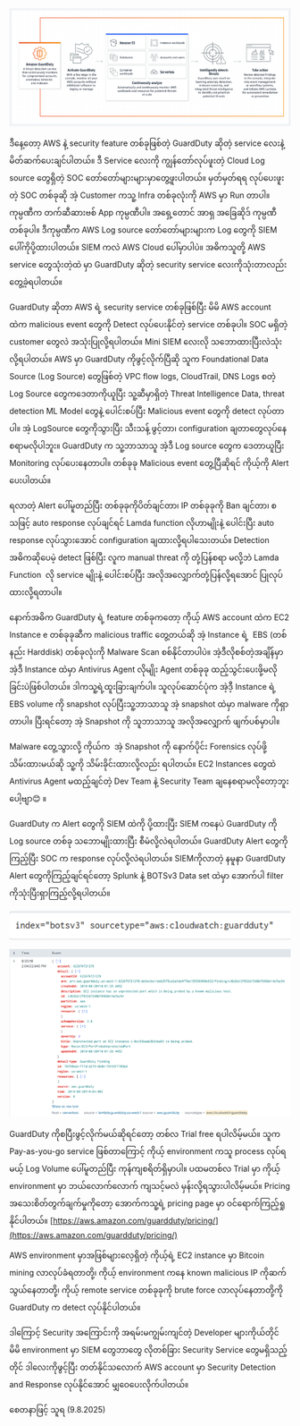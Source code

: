 ![image alt](https://github.com/thuya-hacktilizer/Infosec-sharing-thuya/blob/b49cdc44090b0b6df54aea820e6901c2cb0149c8/SOC%20and%20DFIR%20articles%20in%20Myanmar%20(Burmese)/5.%20AWS%20GuardDuty/Pasted%20image%2020250809200744.png?raw=true)



ဒီနေ့တော့ AWS နဲ့ security feature တစ်ခုဖြစ်တဲ့ GuardDuty ဆိုတဲ့ service လေးနဲ့ မိတ်ဆက်ပေးချင်ပါတယ်။ ဒီ Service လေးကို ကျွန်တော်လုပ်ဖူးတဲ့ Cloud Log source တွေရှိတဲ့ SOC တော်တော်များများမှာတွေ့ဖူးပါတယ်။ မှတ်မှတ်ရရ လုပ်ပေးဖူးတဲ့ SOC တစ်ခုဆို အဲ့ Customer ကသူ့ Infra တစ်ခုလုံးကို AWS မှာ Run တာပါ။ ကုမ္ပဏီက တက်ဆီဆားဗစ် App ကုမ္ပဏီပါ။ အရှေ့တောင် အာရှ အခြေဆိုဒ် ကုမ္ပဏီတစ်ခုပါ။ ဒီကုမ္ပဏီက AWS Log source တော်တော်များများက Log တွေကို SIEM ပေါ်ကိုပို့ထားပါတယ်။ SIEM ကလဲ AWS Cloud ပေါ်မှာပါပဲ။ အဓိကသူတို့ AWS service တွေသုံးတဲ့ထဲ မှာ GuardDuty ဆိုတဲ့ security service လေးကိုသုံးတာလည်းတွေ့ခဲ့ရပါတယ်။

GuardDuty ဆိုတာ AWS ရဲ့ security service တစ်ခုဖြစ်ပြီး မိမိ AWS account ထဲက malicious event တွေကို Detect လုပ်ပေးနိုင်တဲ့ service တစ်ခုပါ။ SOC မရှိတဲ့ customer တွေလဲ အသုံးပြုလို့ရပါတယ်။ Mini SIEM လေးလို သဘောထားပြီးလဲသုံးလို့ရပါတယ်။ AWS မှာ GuardDuty ကိုဖွင့်လိုက်ပြီဆို သူက Foundational Data Source (Log Source) တွေဖြစ်တဲ့ VPC flow logs, CloudTrail, DNS Logs စတဲ့ Log Source တွေကဒေတာကိုယူပြီး သူ့ဆီမှာရှိတဲ့ Threat Intelligence Data, threat detection ML Model တွေနဲ့ ပေါင်းစပ်ပြီး Malicious event တွေကို detect လုပ်တာပါ။ အဲ့ LogSource တွေကိုသွားပြီး သီးသန့် ဖွင့်တာ၊ configuration ချတာတွေလုပ်နေစရာမလိုပါဘူး။ GuardDuty က သူ့ဘာသာသူ အဲ့ဒီ Log source တွေက ဒေတာယူပြီး Monitoring လုပ်ပေးနေတာပါ။ တစ်ခုခု Malicious event တွေ့ပြီဆိုရင် ကိုယ့်ကို Alert ပေးပါတယ်။

ရလာတဲ့ Alert ပေါ်မူတည်ပြီး တစ်ခုခုကိုပိတ်ချင်တာ၊ IP တစ်ခုခုကို Ban ချင်တာ၊ စသဖြင့် auto response လုပ်ချင်ရင် Lamda function လိုဟာမျိုးနဲ့ ပေါင်းပြီး auto response လုပ်သွားအောင် configuration ချထားလို့ရပါသေးတယ်။ Detection အဓိကဆိုပေမဲ့ detect ဖြစ်ပြီး လူက manual threat ကို တုံ့ပြန်စရာ မလို့ဘဲ Lamda Function  လို service မျိုးနဲ့ ပေါင်းစပ်ပြီး အလိုအလျှောက်တုံ့ပြန်လို့ရအောင် ပြုလုပ်ထားလို့ရတာပါ။

နောက်အဓိက GuardDuty ရဲ့ feature တစ်ခုကတော့ ကိုယ့် AWS account ထဲက EC2 Instance e တစ်ခုခုဆီက malicious traffic တွေ့တယ်ဆို အဲ့ Instance ရဲ့  EBS (တစ်နည်း Harddisk) တစ်ခုလုံးကို Malware Scan စစ်နိုင်တာပါပဲ။ အဲ့ဒီလိုစစ်တဲ့အချိန်မှာ အဲ့ဒီ Instance ထဲမှာ Antivirus Agent လိုမျိုး Agent တစ်ခုခု ထည့်သွင်းပေးဖို့မလိုခြင်းပဲဖြစ်ပါတယ်။ ဒါကသူ့ရဲ့ထူးခြားချက်ပါ။ သူလုပ်ဆောင်ပုံက အဲ့ဒီ့ Instance ရဲ့ EBS volume ကို snapshot လုပ်ပြီးသူ့ဘာသာသူ အဲ့ snapshot ထဲမှာ malware ကိုရှာတာပါ။ ပြီးရင်တော့ အဲ့ Snapshot ကို သူဘာသာသူ အလိုအလျှောက် ဖျက်ပစ်မှာပါ။

Malware တွေ့သွားလို့ ကိုယ်က  အဲ့ Snapshot ကို နောက်ပိုင်း Forensics လုပ်ဖို့သိမ်းထားမယ်ဆို သူ့ကို သိမ်းခိုင်းထားလို့လည်း ရပါတယ်။ EC2 Instances တွေထဲ Antivirus Agent မထည့်ချင်တဲ့ Dev Team နဲ့ Security Team ချနေစရာမလိုတော့ဘူးပေါ့ဗျာ😊 ။

GuardDuty က Alert တွေကို SIEM ထဲကို ပို့ထားပြီး SIEM ကနေပဲ GuardDuty ကို Log source တစ်ခု သဘောမျိုးထားပြီး စီမံလို့လဲရပါတယ်။ GuardDuty Alert တွေကိုကြည့်ပြီး SOC က response လုပ်လို့လဲရပါတယ်။ SIEMကိုလာတဲ့ နမူနာ GuardDuty Alert တွေကိုကြည့်ချင်ရင်တော့ Splunk နဲ့ BOTSv3 Data set ထဲမှာ အောက်ပါ filter ကိုသုံးပြီးရှာကြည့်လို့ရပါတယ်။



![image alt](https://github.com/thuya-hacktilizer/Infosec-sharing-thuya/blob/b49cdc44090b0b6df54aea820e6901c2cb0149c8/SOC%20and%20DFIR%20articles%20in%20Myanmar%20(Burmese)/5.%20AWS%20GuardDuty/Pasted%20image%2020250809200704.png?raw=true)



![image alt](https://github.com/thuya-hacktilizer/Infosec-sharing-thuya/blob/b49cdc44090b0b6df54aea820e6901c2cb0149c8/SOC%20and%20DFIR%20articles%20in%20Myanmar%20(Burmese)/5.%20AWS%20GuardDuty/Pasted%20image%2020250809200707.png?raw=true)



GuardDuty ကိုစပြီးဖွင့်လိုက်မယ်ဆိုရင်တော့ တစ်လ Trial free ရပါလိမ့်မယ်။ သူက Pay-as-you-go service ဖြစ်တာကြောင့် ကိုယ့် environment ကသူ process လုပ်ရမယ့် Log Volume ပေါ်မူတည်ပြီး ကုန်ကျစရိတ်ရှိမှာပါ။ ပထမတစ်လ Trial မှာ ကိုယ့် environment မှာ ဘယ်လောက်လောက် ကျသင့်မလဲ မှန်းလို့ရသွားပါလိမ့်မယ်။ Pricing အသေးစိတ်တွက်ချက်မှုကိုတော့ အောက်ကသူ့ရဲ့ pricing page မှာ ဝင်ရောက်ကြည့်ရှုနိုင်ပါတယ်။ [https://aws.amazon.com/guardduty/pricing/](https://aws.amazon.com/guardduty/pricing/)

AWS environment မှာအဖြစ်များလေ့ရှိတဲ့ ကိုယ့်ရဲ့ EC2 instance မှာ Bitcoin mining လာလုပ်ခံရတာတို့၊ ကိုယ့် environment ကနေ known malicious IP ကိုဆက်သွယ်နေတာတို့၊ ကိုယ့် remote service တစ်ခုခုကို brute force လာလုပ်နေတာတို့ကို GuardDuty က detect လုပ်နိုင်ပါတယ်။

ဒါကြောင့် Security အကြောင်းကို အရမ်းမကျွမ်းကျင်တဲ့ Developer များကိုယ်တိုင် မိမိ environment မှာ SIEM တွေဘာတွေ လိုတစ်‌ခြား Security Service တွေမရှိသည့်တိုင် ဒါလေးကိုဖွင့်ပြီး တတ်နိုင်သလောက် AWS account မှာ Security Detection and Response လုပ်နိုင်အောင် မျှဝေပေးလိုက်ပါတယ်။

စေတနာဖြင့်
သူရ (9.8.2025)

